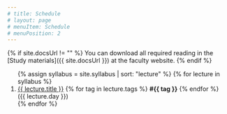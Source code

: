 ```yaml
---
# title: Schedule
# layout: page
# menuItem: Schedule
# menuPosition: 2
---
```

{% if site.docsUrl != "" %}
You can download all required reading in the [Study materials]({{ site.docsUrl }}) at the faculty website.
{% endif %}

<ol>
{% assign syllabus = site.syllabus | sort: "lecture" %}
{% for lecture in syllabus %}
  <li>
  	<a href="{{ site.baseurl }}{{ lecture.url }}">{{ lecture.title }}</a> 
  	{% for tag in lecture.tags %}
  		<b>#{{ tag }}</b>
  	{% endfor %}
  	({{ lecture.day }})</li>
{% endfor %}
</ol>
